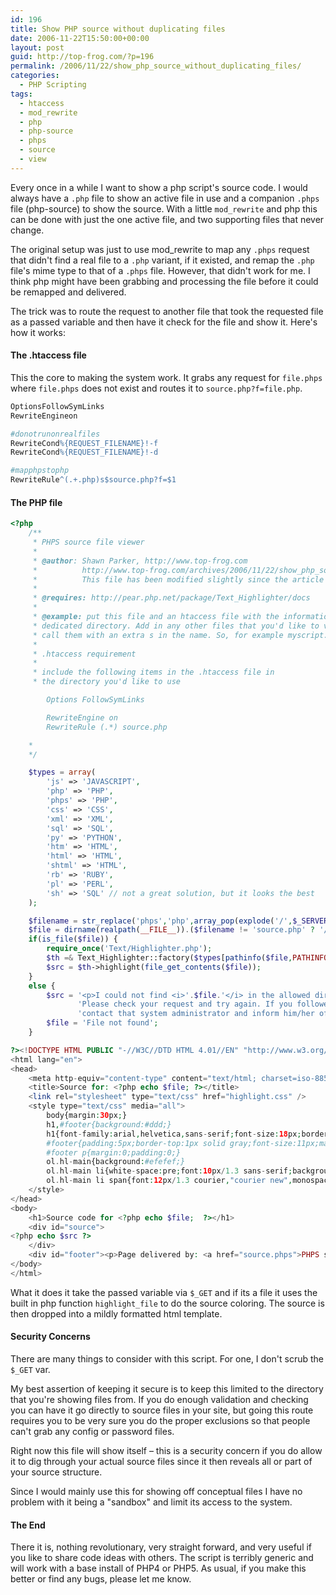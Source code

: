 ```yaml
---
id: 196
title: Show PHP source without duplicating files
date: 2006-11-22T15:50:00+00:00
layout: post
guid: http://top-frog.com/?p=196
permalink: /2006/11/22/show_php_source_without_duplicating_files/
categories:
  - PHP Scripting
tags:
  - htaccess
  - mod_rewrite
  - php
  - php-source
  - phps
  - source
  - view
---
```

Every once in a while I want to show a php script's source code. I would always have a `.php` file to show an active file in use and a companion `.phps` file (php-source) to show the source. With a little `mod_rewrite` and php this can be done with just the one active file, and two supporting files that never change.



The original setup was just to use mod_rewrite to map any `.phps` request that didn't find a real file to a `.php` variant, if it existed, and remap the `.php` file's mime type to that of a `.phps` file. However, that didn't work for me. I think php might have been grabbing and processing the file before it could be remapped and delivered.

The trick was to route the request to another file that took the requested file as a passed variable and then have it check for the file and show it. Here's how it works:

#### The .htaccess file

This the core to making the system work. It grabs any request for `file.phps` where `file.phps` does not exist and routes it to `source.php?f=file.php`.

``` apache
OptionsFollowSymLinks
RewriteEngineon

#donotrunonrealfiles
RewriteCond%{REQUEST_FILENAME}!-f
RewriteCond%{REQUEST_FILENAME}!-d

#mapphpstophp
RewriteRule^(.+.php)s$source.php?f=$1
```

#### The PHP file

``` php
<?php
	/**
	 * PHPS source file viewer
	 *
	 * @author: Shawn Parker, http://www.top-frog.com
	 * 			http://www.top-frog.com/archives/2006/11/22/show_php_source_without_duplicating_files
	 *			This file has been modified slightly since the article was written
	 *
	 * @requires: http://pear.php.net/package/Text_Highlighter/docs
	 *
	 * @example: put this file and an htaccess file with the information outlined below in a
	 * dedicated directory. Add in any other files that you'd like to view the source for and
	 * call them with an extra s in the name. So, for example myscript.php can be viewed at myscript.phps
	 *
	 * .htaccess requirement
	 *
	 * include the following items in the .htaccess file in
	 * the directory you'd like to use

		Options FollowSymLinks

		RewriteEngine on
		RewriteRule (.*) source.php

	*
	*/

	$types = array(
		'js' => 'JAVASCRIPT',
		'php' => 'PHP',
		'phps' => 'PHP',
		'css' => 'CSS',
		'xml' => 'XML',
		'sql' => 'SQL',
		'py' => 'PYTHON',
		'htm' => 'HTML',
		'html' => 'HTML',
		'shtml' => 'HTML',
		'rb' => 'RUBY',
		'pl' => 'PERL',
		'sh' => 'SQL' // not a great solution, but it looks the best
	);

	$filename = str_replace('phps','php',array_pop(explode('/',$_SERVER['REQUEST_URI'])));
	$file = dirname(realpath(__FILE__)).($filename != 'source.php' ? '/files/' : '/').$filename;
	if(is_file($file)) {
		require_once('Text/Highlighter.php');
		$th =& Text_Highlighter::factory($types[pathinfo($file,PATHINFO_EXTENSION)],array('numbers' => HL_NUMBERS_LI));
		$src = $th->highlight(file_get_contents($file));
	}
	else {
		$src = '<p>I could not find <i>'.$file.'</i> in the allowed directory structure. '.
			   'Please check your request and try again. If you followed a link here then please '.
			   'contact that system administrator and inform him/her of the bad link.</p>';
		$file = 'File not found';
	}

?><!DOCTYPE HTML PUBLIC "-//W3C//DTD HTML 4.01//EN" "http://www.w3.org/TR/html4/strict.dtd">
<html lang="en">
<head>
	<meta http-equiv="content-type" content="text/html; charset=iso-8859-1">
	<title>Source for: <?php echo $file; ?></title>
	<link rel="stylesheet" type="text/css" href="highlight.css" />
	<style type="text/css" media="all">
		body{margin:30px;}
		h1,#footer{background:#ddd;}
		h1{font-family:arial,helvetica,sans-serif;font-size:18px;border-bottom:1px solid gray;padding:10px;}
		#footer{padding:5px;border-top:1px solid gray;font-size:11px;margin-top:15px;}
		#footer p{margin:0;padding:0;}
		ol.hl-main{background:#efefef;}
		ol.hl-main li{white-space:pre;font:10px/1.3 sans-serif;background:white;margin-bottom:1px;padding:1px;}
		ol.hl-main li span{font:12px/1.3 courier,"courier new",monospaced;}
	</style>
</head>
<body>
	<h1>Source code for <?php echo $file;  ?></h1>
	<div id="source">
<?php echo $src ?>
	</div>
	<div id="footer"><p>Page delivered by: <a href="source.phps">PHPS source file viewer</a>.</p></div>
</body>
</html>
```

What it does it take the passed variable via `$_GET` and if its a file it uses the built in php function `highlight_file` to do the source coloring. The source is then dropped into a mildly formatted html template.

#### Security Concerns

There are many things to consider with this script. For one, I don't scrub the `$_GET` var.

My best assertion of keeping it secure is to keep this limited to the directory that you're showing files from. If you do enough validation and checking you can have it go directly to source files in your site, but going this route requires you to be very sure you do the proper exclusions so that people can't grab any config or password files.

Right now this file will show itself – this is a security concern if you do allow it to dig through your actual source files since it then reveals all or part of your source structure.

Since I would mainly use this for showing off conceptual files I have no problem with it being a "sandbox" and limit its access to the system.

#### The End

There it is, nothing revolutionary, very straight forward, and very useful if you like to share code ideas with others. The script is terribly generic and will work with a base install of PHP4 or PHP5. As usual, if you make this better or find any bugs, please let me know.